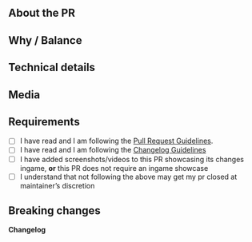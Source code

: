 <!-- The text between the arrows are comments - they will not be visible on your PR. -->

## About the PR

## Why / Balance

## Technical details

## Media

## Requirements
- [ ] I have read and I am following the [Pull Request Guidelines](https://docs.spacestation14.com/en/general-development/codebase-info/pull-request-guidelines.html). 
- [ ] I have read and I am following the [Changelog Guidelines](https://docs.spacestation14.io/en/getting-started/pr-guideline#changelog)
- [ ] I have added screenshots/videos to this PR showcasing its changes ingame, **or** this PR does not require an ingame showcase
- [ ] I understand that not following the above may get my pr closed at maintainer’s discretion

## Breaking changes

**Changelog**
<!--
:cl:
- add: Added fun!
- remove: Removed fun!
- tweak: Changed fun!
- fix: Fixed fun!
-->
